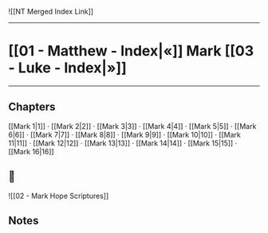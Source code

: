 ![[NT Merged Index Link]]

---
# [[01 - Matthew - Index|«]] Mark [[03 - Luke - Index|»]]

---

## Chapters
[[Mark 1|1]] · [[Mark 2|2]] · [[Mark 3|3]] · [[Mark 4|4]] · [[Mark 5|5]] · [[Mark 6|6]] · [[Mark 7|7]] · [[Mark 8|8]] · [[Mark 9|9]] · [[Mark 10|10]] ·
[[Mark 11|11]] · [[Mark 12|12]] · [[Mark 13|13]] · [[Mark 14|14]] · [[Mark 15|15]] · [[Mark 16|16]] 

## 📖 
![[02 - Mark Hope Scriptures]]


## Notes
